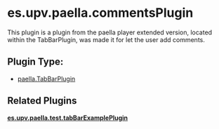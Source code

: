 # es.upv.paella.commentsPlugin

This plugin is a plugin from the paella player extended version, located within the TabBarPlugin, was made it for let the user add comments.

## Plugin Type:
- [paella.TabBarPlugin](../plugin_type.md)

## Related Plugins 

[**es.upv.paella.test.tabBarExamplePlugin**](es.upv.paella.test.tabBarExamplePlugin.md)
